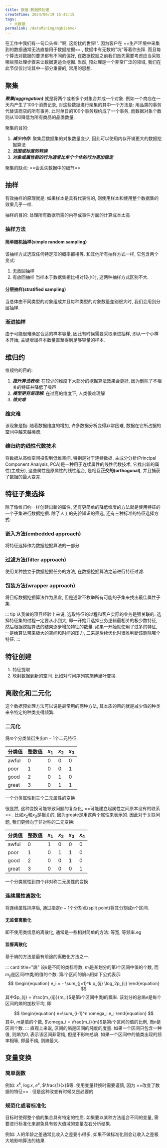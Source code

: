 ```yaml
---
title: 数据-数据预处理
createTime: 2024/06/19 15:42:15
tags:
  - 大数据
permalink: /dataMining/mgkiz6mo/
---
```


在工作中我们有一句口头禅: "啊, 这纷扰的世界!". 因为客户在 ==生产环境中采集到的数据通常无法直接用于数据挖掘== , 数据中有无数的"坑"等着你去踩. 而且每个算法对数据的要求都有不同的偏好, 在数据挖掘之前我们首先需要考虑应当采取哪些预处理步骤来让数据更适合挖掘. 当然, 预处理是一个非常广泛的领域, 我们在此节仅仅讨论其中一部分重要的, 常用的思想.
<!-- more -->

## 聚集

***聚集(aggregation)*** 就是将两个或者多个对象合并成一个对象. 例如一个商店在一天内产生了100个消费记录, 对这些数据进行聚集的其中一个方法是: 用品类的事务代替该商店的所有事务. 此时单日的100个事务规约成了一个事务, 而数据对象个数则从100降低为所有商品的品类数量. 

聚集的目的:
1. ***减少内存***: 聚集后数据集的对象数量变少, 因此可以使用内存开销更大的数据挖掘算法
2. ***范围或标度的转换***
3. ***对象或属性群的行为通常比单个个体的行为更加稳定***


聚集的缺点: ==会丢失数据中的细节==

## 抽样
有效抽样的原理就是: 如果样本是具有代表性的, 则使用样本和使用整个数据集的效果几乎一样.

抽样的目的: 处理所有数据所需的内存或事件方面的计算成本太高

### 抽样方法
#### 简单随机抽样(simple random sampling)
该抽样方式选取任何特定项的概率都相等. 和其他所有抽样方式一样, 它包含两个变式:
1. 无放回抽样
2. 有放回抽样
当样本于数据集相比相对较小时, 这两种抽样方式区别不大.

#### 分层抽样(stratified sampling)
当总体由不同类型的对象组成并且每种类型的对象数量差别很大时, 我们会用到分层抽样.

### 渐进抽样
由于可能很难确定合适的样本容量, 因此有时候需要采取渐进抽样, 即从一个小样本开始, 主键增加样本数量直至得到足够容量的样本.

## 维归约
维规约的目的:
1. ***提升算法表现***: 在较少的维度下大部分的挖掘算法效果会更好, 因为删除了不相关的特征并降低了噪声
2. ***模型更容易理解***: 在过高的维度下, 人类很难理解
3. ***维灾难***

### 维灾难
该现象是指: 随着数据维度的增加, 许多数据分析变得非常困难, 数据在它所占据的空间中越来越稀疏.

### 维归约的线性代数技术
将数据从高维空间投影到低维空间, 特别是对于连续数据. 主成分分析(Principal Component Analysis, PCA)是一种用于连续属性的线性代数技术, 它找出新的属性(主成分), 这些属性是原属性的线性组合, 是相互**正交的(orthogonal)**, 并且捕获了数据的最大变差.

## 特征子集选择
除了像维归约一样创建出新的属性, 还有更简单的降低维度的方法就是使用特征的一个子集进行数据挖掘. 除了人工的先验知识的筛选, 还有三种标准的特征选择方式:
### 嵌入方法(embedded approach)
将特征选择作为数据挖掘算法的一部分.
### 过滤方法(filter approach)
使用某种独立于数据挖掘任务的方法, 在数据挖掘算法之前进行特征过滤.
### 包装方法(wrapper approach)
将目标数据挖掘算法作为黑盒, 但是通常不枚举所有可能的子集来找出最佳属性子集.

::: tip 
从我做的项目经验上来说, 选取特征的过程和客户实际的业务是强关联的. 选择特征集的过程一定要从小到大, 即一开始只选择业务逻辑最相关的极少数特征, 然后根据挖掘算法的结果逐步增加特征的数量. 如果一开始就使用了过多的特征, 一是给算法带来极大的空间和时间的压力, 二来是后续优化时很难判断该删除哪个特征.
:::

## 特征创建
1. 特征提取
2. 映射数据到新的空间. 比如对时间序列实施傅里叶变换.

## 离散化和二元化
这个数据预处理方法可以说是最常用的两种方法, 其本质的目的就是减少值的种类来令特定的种类变得频繁.

### 二元化
将$m$个分类值衍生出$m-1$个二元特征.

| 分类值 | 整数值 | $x_1$ | $x_2$ | $x_3$ |
| ------ | ------ | ----- | ----- | ----- |
| awful  | 0      | 0     | 0     | 0     |
| poor   | 1      | 0     | 0     | 1     |
| good   | 2      | 0     | 1     | 0     |
| great  | 3      | 0     | 1     | 1     |


一个分类属性到三个二元属性的变换


很显然, 这种变换可能导致问题的复杂化, ==可能建立起属性之间原本没有的联系== . 比如$x_2$和$x_3$是相关的, 因为greate是用这两个属性来表示的. 因此对于关联问题, 我们更倾向于非对称的二元变换:

| 分类值 | 整数值 | $x_1$ | $x_2$ | $x_3$ | $x_4$ |
| ------ | ------ | ----- | ----- | ----- | ----- |
| awful  | 0      | 1     | 0     | 0     | 0     |
| poor   | 1      | 0     | 1     | 1     | 0     |
| good   | 2      | 0     | 0     | 1     | 0     |
| great  | 3      | 0     | 0     | 0     | 1     |

一个分类属性到四个非对称二元属性的变换


### 连续属性离散化
将连续属性排序后, 通过指定$n-1$个分割点(split point)将其分割成$n$个区间.

#### 无监督离散化
即不使用类信息的离散化, 通常是一些相对简单的方法: 等宽, 等频率.eg

#### 监督离散化
基于熵的方法是最有前途的离散化方法之一. 

::: card  title="熵"
设$k$是不同的类标号数, $m_i$是某划分的第$i$个区间中值的个数, 而$m_{ij}$是区间$i$中类$j$的值的个数. 第$i$个区间的熵$e_i$用如下公式表示:
$$
\begin{equation}
e_i = - \sum_{j=1}^k p_{ij} \log_2p_{ij} 
\end{equation}
$$
其中$p_{ij} = \frac{m_{ij}}{m_i}$是第$i$个区间中类$j$的概率. 该划分的总熵$e$是每个区间的熵的加权平均, 即

$$
\begin{equation}
e=\sum_{i-1}^n \omega_i e_i
\end{equation}
$$
其中, $m$是值的个数, $\omega_i = \frac{m_i}{m}$是第$i$个区间的值的比例, 而$n$是区间个数.
:::
直观上来说, 区间的熵是区间的纯度的度量. 如果一个区间只包含一种值, 则熵为0, 表示该区间非常纯, 但是不影响总熵. 如果一个区间中的值类出现的频率相等, 即最不纯, 则熵最大.

## 变量变换
### 简单函数
例如: $x^k$, $\log x$, $e^x$, $\frac{1}{x}$等. 使用变量转换时需要谨慎, 因为 ==改变了数据的特征== . 但是这种改变有时候又是必要的.

### 规范化或者标准化
目标时使得整个值的集合具有特定的性质. 如果要以某种方法组合不同的变量, 需要进行标准化来避免具有较大值域的变量左右分析结果.

例如: 人的年龄之差通常比收入之差要小得多, 如果不做标准化则会让收入之差极大地影响算法的结果.